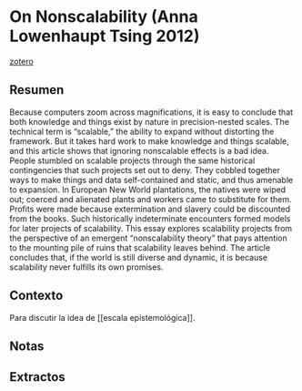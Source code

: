# On Nonscalability (Anna Lowenhaupt Tsing 2012)
[zotero](zotero://select/items/@tsing2012)

## Resumen
Because computers zoom across magnifications, it is easy to conclude that both knowledge and things exist by nature in precision-nested scales. The technical term is “scalable,” the ability to expand without distorting the framework. But it takes hard work to make knowledge and things scalable, and this article shows that ignoring nonscalable effects is a bad idea. People stumbled on scalable projects through the same historical contingencies that such projects set out to deny. They cobbled together ways to make things and data self-contained and static, and thus amenable to expansion. In European New World plantations, the natives were wiped out; coerced and alienated plants and workers came to substitute for them. Profits were made because extermination and slavery could be discounted from the books. Such historically indeterminate encounters formed models for later projects of scalability. This essay explores scalability projects from the perspective of an emergent “nonscalability theory” that pays attention to the mounting pile of ruins that scalability leaves behind. The article concludes that, if the world is still diverse and dynamic, it is because scalability never fulfills its own promises.

## Contexto
Para discutir la idea de [[escala epistemológica]].

## Notas

## Extractos

